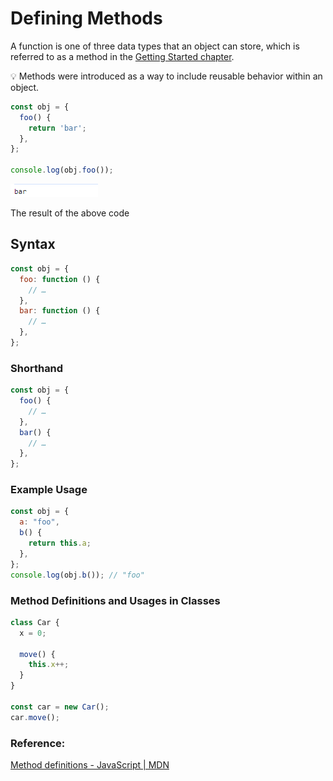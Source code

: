 # Defining Methods

A function is one of three data types that an object can store, which is referred to as a method in the [Getting Started chapter](Getting%20Started%2046c5a9a5b62143a4ba5156400bd296c4.md).

<aside>
💡 Methods were introduced as a way to include reusable behavior within an object.

</aside>

```jsx
const obj = {
  foo() {
    return 'bar';
  },
};

console.log(obj.foo());
```

![The result of the above code](https://github.com/LynchzDEV/JavaScript-GUY/blob/main/JavaScript/Objects/Defining%20Methods/preview.png)

The result of the above code

## Syntax

```jsx
const obj = {
  foo: function () {
    // …
  },
  bar: function () {
    // …
  },
};
```

### Shorthand

```jsx
const obj = {
  foo() {
    // …
  },
  bar() {
    // …
  },
};
```

### Example Usage

```jsx
const obj = {
  a: "foo",
  b() {
    return this.a;
  },
};
console.log(obj.b()); // "foo"
```

### Method Definitions and Usages in Classes

```jsx
class Car {
  x = 0;

  move() {
    this.x++;
  }
}

const car = new Car();
car.move();
```

### Reference:

[Method definitions - JavaScript | MDN](https://developer.mozilla.org/en-US/docs/Web/JavaScript/Reference/Functions/Method_definitions#syntax)
